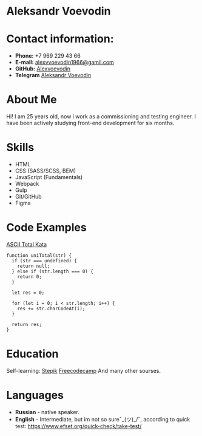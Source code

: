 # Aleksandr Voevodin

# Contact information:

* **Phone:** +7 969 229 43 66
* **E-mail:** [alexvvoevodin1966@gamil.com](alexvvoevodin1966@gamil.com)
* **GitHub:** [Alexvoevodin](https://github.com/Alexvoevodin)
* **Telegram** [Aleksandr Voevodin](https://t.me/AleksandrVoevodin)

# About Me
Hi! I am 25 years old, now i work as a сommissioning and testing engineer. I have been actively studying front-end development for six months.

# Skills
* HTML
* CSS (SASS/SCSS, BEM)
* JavaScript (Fundamentals)
* Webpack
* Gulp
* Git/GitHub
* Figma

# Code Examples

[ASCII Total Kata](https://www.codewars.com/kata/572b6b2772a38bc1e700007a)

```
function uniTotal(str) {
  if (str === undefined) {
    return null;
  } else if (str.length === 0) {
    return 0;
  }
  
  let res = 0;
  
  for (let i = 0; i < str.length; i++) {
    res += str.charCodeAt(i);
  }
  
  return res;
}
```

# Education

Self-learning:
[Stepik](https://stepik.org)
[Freecodecamp](https://www.freecodecamp.org)
And many other sourses.

# Languages

* **Russian** - native speaker.
* **English** - Intermediate, but im not so sure¯\_(ツ)_/¯, according to quick test: https://www.efset.org/quick-check/take-test/
